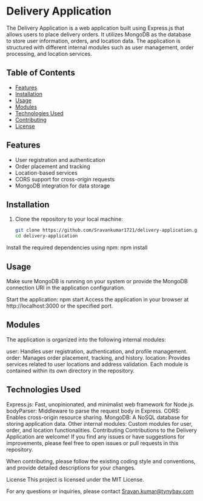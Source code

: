 
# Delivery Application

The Delivery Application is a web application built using Express.js that allows users to place delivery orders. It utilizes MongoDB as the database to store user information, orders, and location data. The application is structured with different internal modules such as user management, order processing, and location services.

## Table of Contents

- [Features](#features)
- [Installation](#installation)
- [Usage](#usage)
- [Modules](#modules)
- [Technologies Used](#technologies-used)
- [Contributing](#contributing)
- [License](#license)

## Features

- User registration and authentication
- Order placement and tracking
- Location-based services
- CORS support for cross-origin requests
- MongoDB integration for data storage

## Installation

1. Clone the repository to your local machine:

   ```bash
   git clone https://github.com/Sravankumar1721/delivery-application.git
   cd delivery-application
   
Install the required dependencies using npm:
npm install

## Usage
Make sure MongoDB is running on your system or provide the MongoDB connection URI in the application configuration.

Start the application:
npm start
Access the application in your browser at http://localhost:3000 or the specified port.

## Modules
The application is organized into the following internal modules:

user: Handles user registration, authentication, and profile management.
order: Manages order placement, tracking, and history.
location: Provides services related to user locations and address validation.
Each module is contained within its own directory in the repository.

## Technologies Used
Express.js: Fast, unopinionated, and minimalist web framework for Node.js.
bodyParser: Middleware to parse the request body in Express.
CORS: Enables cross-origin resource sharing.
MongoDB: A NoSQL database for storing application data.
Other internal modules: Custom modules for user, order, and location functionalities.
Contributing
Contributions to the Delivery Application are welcome! If you find any issues or have suggestions for improvements, please feel free to open issues or pull requests in this repository.

When contributing, please follow the existing coding style and conventions, and provide detailed descriptions for your changes.

License
This project is licensed under the MIT License.

For any questions or inquiries, please contact Sravan.kumar@tynybay.com
